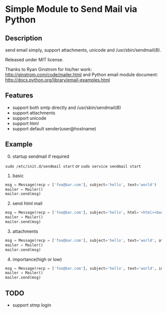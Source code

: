 # Simple Module to Send Mail via Python

## Description

send email simply, support attachments, unicode and /usr/sbin/sendmail(8).

Released under MIT license.

Thanks to Ryan Ginstrom for his/her work: http://ginstrom.com/code/mailer.html and 
Python email module document: http://docs.python.org/library/email-examples.html

## Features

* support both smtp directly and /usr/sbin/sendmail(8)
* support attachments
* support unicode
* support html
* support default sender(user@hostname)

## Example

0. startup sendmail if required

`sudo /etc/init.d/sendmail start`
or
`sudo service sendmail start`

1. basic

```python
msg = Message(recp = ['foo@bar.com'], subject='hello', text='world')
mailer = Mailer()
mailer.send(msg)
```

2. send html mail

```python
msg = Message(recp = ['foo@bar.com'], subject='hello', html='<html><body>world</body></html>') 
mailer = Mailer()
mailer.send(msg)
```

3. attachments

```python
msg = Message(recp = ['foo@bar.com'], subject='hello', text='world', attachments=['/etc/foobar']) 
mailer = Mailer()
mailer.send(msg)
```

4. importance(high or low)

```python
msg = Message(recp = ['foo@bar.com'], subject='hello', text='world', importance='high') 
mailer = Mailer()
mailer.send(msg)
```


## TODO

* support stmp login
